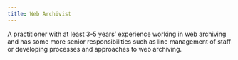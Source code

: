 ```yaml
---
title: Web Archivist
---
```


A practitioner with at least 3-5 years’ experience working in web archiving and has some more senior responsibilities such as line management of staff or developing processes and approaches to web archiving.
